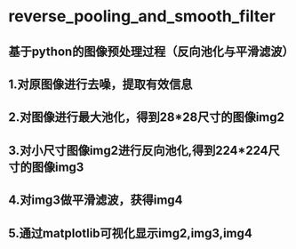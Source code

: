 # reverse_pooling_and_smooth_filter
## 基于python的图像预处理过程（反向池化与平滑滤波）
## 1.对原图像进行去噪，提取有效信息
## 2.对图像进行最大池化，得到28*28尺寸的图像img2
## 3.对小尺寸图像img2进行反向池化,得到224*224尺寸的图像img3
## 4.对img3做平滑滤波，获得img4
## 5.通过matplotlib可视化显示img2,img3,img4

